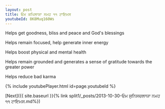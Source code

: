```yaml
---
layout: post
title: ਓਮ ਕਪਿਲਾਯਾ ਨਮਹ ੧੧ ਟਾਇਮਸ
youtubeId: 8K8Muq160Ws
---
```

 
 
Helps get goodness, bliss and peace and God's blessings
 
Helps remain focused, help generate inner energy 
 
Helps boost physical and mental health 
 
Helps remain grounded and generates a sense of gratitude towards the greater power 
 
Helps reduce bad karma
 
 
 
 


{% include youtubePlayer.html id=page.youtubeId %}
 
[Next]({{ site.baseurl }}{% link  split1/_posts/2013-10-30-ਓਮ ਸੁਨਿਸਚਲਾਯਾ ਨਮਹ ੧੧ ਟਾਇਮਸ.md%})
 
